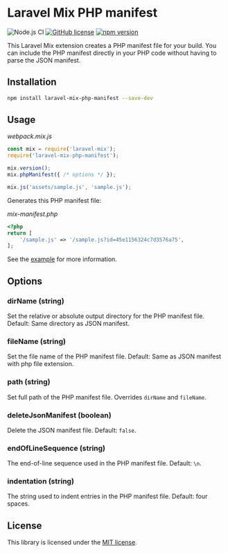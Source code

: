 # Laravel Mix PHP manifest


![Node.js CI](https://github.com/hbgl/laravel-mix-php-manifest/workflows/Node.js%20CI/badge.svg) [![GitHub license](https://img.shields.io/badge/license-MIT-blue.svg)](https://github.com/hbgl/laravel-mix-php-manifest/blob/main/LICENSE) [![npm version](https://img.shields.io/npm/v/laravel-mix-php-manifest.svg)](https://www.npmjs.com/package/laravel-mix-php-manifest)

This Laravel Mix extension creates a PHP manifest file for your build. You can include the PHP manifest directly in your PHP code without having to parse the JSON manifest.

## Installation

```bash
npm install laravel-mix-php-manifest --save-dev
```

## Usage

_webpack.mix.js_
```javascript
const mix = require('laravel-mix');
require('laravel-mix-php-manifest');

mix.version();
mix.phpManifest({ /* options */ });

mix.js('assets/sample.js', 'sample.js');
```

Generates this PHP manifest file:

_mix-manifest.php_
```php
<?php
return [
    '/sample.js' => '/sample.js?id=45e1156324c7d3576a75',
];
```

See the [example](https://github.com/hbgl/laravel-mix-php-manifest/tree/main/example) for more information.

## Options

### **dirName** (string)
Set the relative or absolute output directory for the PHP manifest file. Default: Same directory as JSON manifest.

### **fileName** (string)
Set the file name of the PHP manifest file. Default: Same as JSON manifest with php file extension.

### **path** (string)
Set full path of the PHP manifest file. Overrides `dirName` and `fileName`.

### **deleteJsonManifest** (boolean)
Delete the JSON manifest file. Default: `false`.

### **endOfLineSequence** (string)
The end-of-line sequence used in the PHP manifest file. Default: `\n`.

### **indentation** (string)
The string used to indent entries in the PHP manifest file. Default: four spaces.

## License
This library is licensed under the [MIT license](https://opensource.org/licenses/MIT).
